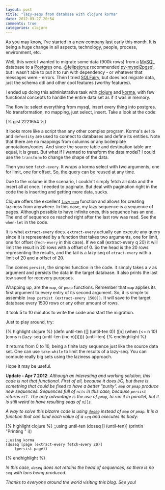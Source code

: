```yaml
---
layout: post
title: "lazy-seqs from database with clojure korma"
date: 2012-03-27 20:54
comments: true
categories: clojure
---
```


As you may know, I've started in a new company last early this month. It is being a huge change in all aspects, technology, people, process, environment, etc.

Well, this week I wanted to migrate some data (900k rows) from a [MySQL](http://mysql.com/) database to a [Postgres](www.postgresql.org) one. [@felipejcruz](twitter.com/felipejcruz) recommended [py-mysql2pgsql](http://pypi.python.org/pypi/py-mysql2pgsql), but I wasn't able to put it to run with dependency - or whatever that messages were - errors. Then I tried [SQLFairy](http://sqlfairy.sourceforge.net/), but does not migrate data, just the schema ddl and other cool features (worthy features).
<!--more-->
I ended up doing this administrative task with [clojure](http://clojure.org/) and [korma](http://sqlkorma.com/), with few functional concepts to handle the entire data set as if it was in memory.

The flow is: select everything from mysql, insert every thing into postgres. No transformation, no mapping, just select, insert. Take a look at the code:

{% gist 2221654 %}

It looks more like a script than any other complex program. Korma's `defdb` and `defentity` are used to connect to databases and define its entities. Note that there are no mappings from columns or any boilerplate annotations/codes. And since the source table and destination table are equal, it is great. But what if I wanted to transform the data model? I could use the `transform` to change the shape of the data.

Then you see `fetch-every`. It wraps a korma select with two arguments, one for limit, one for offset. So, the query can be reused at any time.

Due to the volume in the scenario, I couldn't simply fetch all data and the insert all at once. I needed to paginate. But deal with pagination right in the code the is inserting and getting more data, sucks.

Clojure offers the excellent [`lazy-seq`](http://clojuredocs.org/clojure_core/clojure.core/lazy-seq) function and allows for creating laziness from anywhere. In this case, my lazy sequence is a sequence of pages. Although possible to have infinite ones, this sequence has an end. The end of sequence os reached right after the last row was read. See the `when-let` in the code.

It is what `extract-every` does. `extract-every` actually can execute any query since it is represented by a function that takes two arguments, one for limit, one for offset (`fech-every` in this case). If we call (extract-every q 20) it will limit the result in 20 rows with a offset of 0. So the head is the 20 rows representing the results, and the tail is a lazy seq of `etract-every` with a limit of 20 and a offset of 20.

The comes `persist`, the simples function in the code. It simply takes a v as argument and persists the data in the target database. It also prints the last tow saved for recovery purposes.

Wrapping up, are the `map`, or `pmap` functions. Remember that `map` applies its first argument to every entry of its second argument. So, it is simple to assemble `(map persist (extract-every 1500))`. It will save to the target database every 1500 rows or any other amount of rows.

It took 5 to 10 minutos to write the code and start the migration.

Just to play around, try:

{% highlight clojure %}
    (defn until-ten
        ([] (until-ten 0))
        ([n] (when (<= n 10) (cons n (lazy-seq (until-ten (inc n)))))))
    (until-ten)
{% endhighlight %}

It returns from 0 to 10, being a finite lazy sequence just like the source data set. One can use `take-while` to limit the results of a lazy-seq. You can compute really big sets using the laziness approach.  

Hope it may be useful.


**Update - Apr 7 2012**: *Although an interesting and working solution, this code is not that functional. First of all, because it does I/O, but there is something that could be fixed to have a better "purity". `map` or `pmap` produce new sequences. Sequences full of `nils` in this case, because `persist` returns `nil`. The only advantage is the use of `pmap`, to run it in parallel, but it is still weird to have resulting seqs of `nils`.*

*A way to solve this bizarre code is using [`doseq`](http://clojuredocs.org/clojure_core/clojure.core/doseq) instead of `map` or `pmap`. It is a function that can bind each value of a `seq` and executes its body:*

{% highlight clojure %}
    ;;using until-ten
    (doseq [i (until-ten)]
        (println "Printing " i))

    ;;using korma
    (doseq [page (extract-every fetch-every 20)]
        (persist page))
{% endhighlight %}

*In this case, `doseq` does not retains the head of sequences, so there is no `seq` with tons being produced.*

*Thanks to everyone around the world visiting this blog. See you!*
